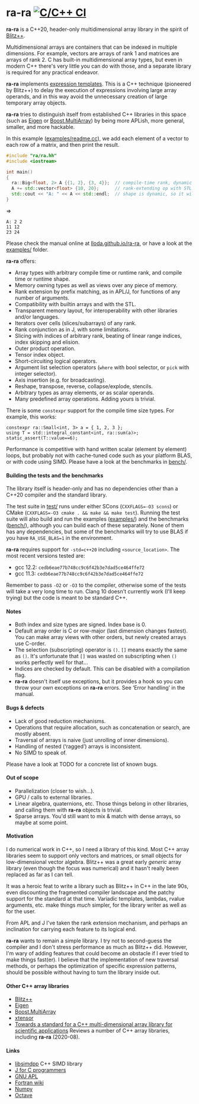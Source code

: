 
# ra-ra [![C/C++ CI](https://github.com/lloda/ra-ra/actions/workflows/c-cpp.yml/badge.svg)](https://github.com/lloda/ra-ra/actions/workflows/c-cpp.yml)

**ra-ra** is a C++20, header-only multidimensional array library in the spirit of [Blitz++](http://blitz.sourceforge.net).

Multidimensional arrays are containers that can be indexed in multiple dimensions. For example, vectors are arrays of rank 1 and matrices are arrays of rank 2. C has built-in multidimensional array types, but even in modern C++ there's very little you can do with those, and a separate library is required for any practical endeavor.

**ra-ra** implements [expression templates](https://en.wikipedia.org/wiki/Expression_templates). This is a C++ technique (pioneered by Blitz++) to delay the execution of expressions involving large array operands, and in this way avoid the unnecessary creation of large temporary array objects.

**ra-ra** tries to distinguish itself from established C++ libraries in this space (such as [Eigen](https://eigen.tuxfamily.org) or [Boost.MultiArray](www.boost.org/doc/libs/master/libs/multi_array/doc/user.html)) by being more APLish, more general, smaller, and more hackable.

In this example ([examples/readme.cc](examples/readme.cc)), we add each element of a vector to each row of a matrix, and then print the result.

```c++
#include "ra/ra.hh"
#include <iostream>

int main()
{
  ra::Big<float, 2> A {{1, 2}, {3, 4}};  // compile-time rank, dynamic shape
  A += std::vector<float> {10, 20};      // rank-extending op with STL object
  std::cout << "A: " << A << std::endl;  // shape is dynamic, so it will be printed
}
```
⇒
```
A: 2 2
11 12
23 24
```

Please check the manual online at [lloda.github.io/ra-ra](https://lloda.github.io/ra-ra), or have a look at the [examples/](examples/) folder.

**ra-ra** offers:

* Array types with arbitrary compile time or runtime rank, and compile time or runtime shape.
* Memory owning types as well as views over any piece of memory.
* Rank extension by prefix matching, as in APL/J, for functions of any number of arguments.
* Compatibility with builtin arrays and with the STL.
* Transparent memory layout, for interoperability with other libraries and/or languages.
* Iterators over cells (slices/subarrays) of any rank.
* Rank conjunction as in J, with some limitations.
* Slicing with indices of arbitrary rank, beating of linear range indices, index skipping and elision.
* Outer product operation.
* Tensor index object.
* Short-circuiting logical operators.
* Argument list selection operators (`where` with bool selector, or `pick` with integer selector).
* Axis insertion (e.g. for broadcasting).
* Reshape, transpose, reverse, collapse/explode, stencils.
* Arbitrary types as array elements, or as scalar operands.
* Many predefined array operations. Adding yours is trivial.

There is some `constexpr` support for the compile time size types. For example, this works:

```
constexpr ra::Small<int, 3> a = { 1, 2, 3 };
using T = std::integral_constant<int, ra::sum(a)>;
static_assert(T::value==6);
```

Performance is competitive with hand written scalar (element by element) loops, but probably not with cache-tuned code such as your platform BLAS, or with code using SIMD. Please have a look at the benchmarks in [bench/](bench/).

#### Building the tests and the benchmarks

The library itself is header-only and has no dependencies other than a C++20 compiler and the standard library.

The test suite in [test/](test/) runs under either SCons (`CXXFLAGS=-O3 scons`) or CMake (`CXXFLAGS=-O3 cmake . && make && make test`). Running the test suite will also build and run the examples ([examples/](examples/)) and the benchmarks ([bench/](bench/)), although you can build each of these separately. None of them has any dependencies, but some of the benchmarks will try to use BLAS if you have `RA_USE_BLAS=1` in the environment.

**ra-ra** requires support for `-std=c++20` including `<source_location>`. The most recent versions tested are:

* gcc 12.2: `cedb6eae77b748cc9c6f42b3e7dad5ce464ffe72`
* gcc 11.3: `cedb6eae77b748cc9c6f42b3e7dad5ce464ffe72`

Remember to pass `-O2` or `-O3` to the compiler, otherwise some of the tests will take a very long time to run. Clang 10 doesn't currently work (I'll keep trying) but the code is meant to be standard C++.

<!-- All the tests pass under clang++-7.0 [trunk 322817, tested on Linux] except for: -->

<!-- * [bench/bench-pack.cc](bench/bench-pack.cc), crashes clang. -->
<!-- * [test/iterator-small.cc](test/iterator-small.cc), crashes clang. -->
<!-- * [test/optimize.cc](test/optimize.cc), gives compilation errors. -->

<!-- For clang on OS X you have to remove the `-Wa,-q` option in SConstruct which is meant for gcc by setting CCFLAGS to something else, say: -->

<!--   ``` -->
<!--   CCFLAGS="-march=native" CXXFLAGS=-O3 CXX=clang++ scons -j4 -->
<!--   ``` -->

<!-- I haven't tested on Windows. If you can do that, I'd appreciate a report! -->

#### Notes

* Both index and size types are signed. Index base is 0.
* Default array order is C or row-major (last dimension changes fastest). You can make array views with other orders, but newly created arrays use C-order.
* The selection (subscripting) operator is `()`. `[]` means exactly the same as `()`. It's unfortunate that `[]` was wasted on subscripting when `()` works perfectly well for that...
* Indices are checked by default. This can be disabled with a compilation flag.
* **ra-ra** doesn't itself use exceptions, but it provides a hook so you can throw your own exceptions on **ra-ra** errors. See ‘Error handling’ in the manual.

#### Bugs & defects

* Lack of good reduction mechanisms.
* Operations that require allocation, such as concatenation or search, are mostly absent.
* Traversal of arrays is naive (just unrolling of inner dimensions).
* Handling of nested (‘ragged’) arrays is inconsistent.
* No SIMD to speak of.

Please have a look at TODO for a concrete list of known bugs.

#### Out of scope

* Parallelization (closer to wish...).
* GPU / calls to external libraries.
* Linear algebra, quaternions, etc. Those things belong in other libraries, and calling them with **ra-ra** objects is trivial.
* Sparse arrays. You'd still want to mix & match with dense arrays, so maybe at some point.

#### Motivation

I do numerical work in C++, so I need a library of this kind. Most C++ array libraries seem to support only vectors and matrices, or small objects for low-dimensional vector algebra. Blitz++ was a great early *generic* array library (even though the focus was numerical) and it hasn't really been replaced as far as I can tell.

It was a heroic feat to write a library such as Blitz++ in C++ in the late 90s, even discounting the fragmented compiler landscape and the patchy support for the standard at that time. Variadic templates, lambdas, rvalue arguments, etc. make things *much* simpler, for the library writer as well as for the user.

From APL and J I've taken the rank extension mechanism, and perhaps an inclination for carrying each feature to its logical end.

**ra-ra** wants to remain a simple library. I try not to second-guess the compiler and I don't stress performance as much as Blitz++ did. However, I'm wary of adding features that could become an obstacle if I ever tried to make things fast(er). I believe that the implementation of new traversal methods, or perhaps the optimization of specific expression patterns, should be possible without having to turn the library inside out.

#### Other C++ array libraries

* [Blitz++](http://www.oonumerics.org/blitz/manual/blitz.html)
* [Eigen](https://eigen.tuxfamily.org)
* [Boost.MultiArray](www.boost.org/doc/libs/master/libs/multi_array/doc/user.html)
* [xtensor](https://github.com/QuantStack/xtensor)
* [Towards a standard for a C++ multi-dimensional array library for scientific applications](http://www.met.reading.ac.uk/clouds/cpp_arrays/) Reviews a number of C++ array libraries, including **ra-ra** (2020-08).

#### Links

* [libsimdpp](https://github.com/p12tic/libsimdpp) C++ SIMD library
* [J for C programmers](http://www.jsoftware.com/help/jforc/contents.htm)
* [GNU APL](https://www.gnu.org/software/apl/)
* [Fortran wiki](http://fortranwiki.org/fortran/show/diff/HomePage)
* [Numpy](https://numpy.org/)
* [Octave](https://www.gnu.org/software/octave/)
